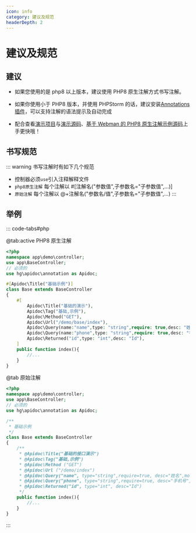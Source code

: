 ```yaml
---
icon: info
category: 建议及规范
headerDepth: 2
---
```


# 建议及规范

## 建议

- 如果您使用的是 php8 以上版本，建议使用 PHP8 原生注解方式书写注解。
- 如果你使用小于 PHP8 版本，并使用 PHPStorm 的话，建议安装[Annotations 插件](https://plugins.jetbrains.com/plugin/7320-php-annotations)，可以支持注解的语法提示及自动完成

- 配合查看[演示项目](https://demo-tp6.apidoc.icu/apidoc/)与[演示源码](https://github.com/HGthecode/apidoc-demos)、[基于 Webman 的 PHP8 原生注解示例源码](https://github.com/HGthecode/apidoc-demos/tree/webman)上手更快哦！

## 书写规范

::: warning 书写注解时有如下几个规范

- 控制器必须`use`引入注释解释文件
- `php8原生注解` 每个注解以 #[注解名("参数值",子参数名="子参数值",...)]
- `原始注解` 每个注解以 @+注解名("参数名/值",子参数名="子参数值",...)
  :::

## 举例

::: code-tabs#php

@tab:active PHP8 原生注解

```php
<?php
namespace app\demo\controller;
use app\BaseController;
// 必须的
use hg\apidoc\annotation as Apidoc;

#[Apidoc\Title("基础示例")]
class Base extends BaseController
{
    #[
        Apidoc\Title("基础的演示"),
        Apidoc\Tag("基础,示例"),
        Apidoc\Method("GET"),
        Apidoc\Url("/demo/base/index"),
        Apidoc\Query(name:"name",type: "string",require: true,desc: "姓名",mock:"@name"),
        Apidoc\Query(name:"phone",type: "string",require: true,desc: "手机号",mock:"@phone"),
        Apidoc\Returned("id",type: "int",desc: "Id"),
    ]
    public function index(){
        //...
    }
}
```

@tab 原始注解

```php
<?php
namespace app\demo\controller;
use app\BaseController;
// 必须的
use hg\apidoc\annotation as Apidoc;

/**
 * 基础示例
 */
class Base extends BaseController
{
    /**
     * @Apidoc\Title("基础的接口演示")
     * @Apidoc\Tag("基础,示例")
     * @Apidoc\Method ("GET")
     * @Apidoc\Url ("/demo/index")
     * @Apidoc\Query("name", type="string",require=true, desc="姓名",mock="@name")
     * @Apidoc\Query("phone", type="string",require=true, desc="手机号",mock="@phone")
     * @Apidoc\Returned("id", type="int", desc="Id")
     */
    public function index(){
        //...
    }
}
```

:::
